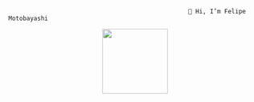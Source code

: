                                                       👋 Hi, I’m Felipe Motobayashi
<!--- - 👀 I’m interested in Machine Learning, Data Science, Python and R...
--->
<div align="center">
  <a href="https://github.com/felipemotobayashi">
  <img height="130em" src="https://github-readme-stats.vercel.app/api/top-langs/?username=felipemotobayashi&layout=compact&langs_count=5&theme=dark"/>
</div>


<!---
felipemotobayashi/felipemotobayashi is a ✨ special ✨ repository because its `README.md` (this file) appears on your GitHub profile.
You can click the Preview link to take a look at your changes.
--->
